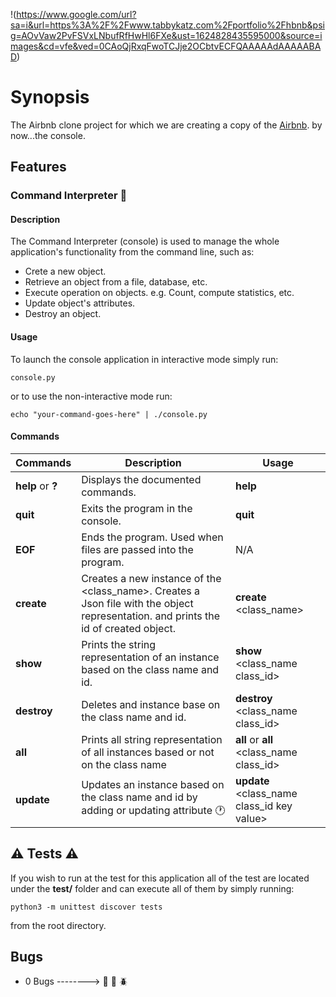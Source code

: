 
!(https://www.google.com/url?sa=i&url=https%3A%2F%2Fwww.tabbykatz.com%2Fportfolio%2Fhbnb&psig=AOvVaw2PvFSVxLNbufRfHwHl6FXe&ust=1624828435595000&source=images&cd=vfe&ved=0CAoQjRxqFwoTCJje2OCbtvECFQAAAAAdAAAAABAD)

# Synopsis

The Airbnb clone project for which we are creating a copy of the [Airbnb](https://www.airbnb.com/).
by now...the console.


## Features

### Command Interpreter :microscope:

#### Description

The Command Interpreter (console) is used to manage the whole application's functionality from the command line, such as:
+ Crete a new object.
+ Retrieve an object from a file, database, etc.
+ Execute operation on objects. e.g. Count, compute statistics, etc.
+ Update object's attributes.
+ Destroy an object.

#### Usage

To launch the console application in interactive mode simply run:

```console.py ```

or to use the non-interactive mode run:

```echo "your-command-goes-here" | ./console.py ```

#### Commands

Commands | Description | Usage
-------- | ----------- |-------- |
**help** or **?**| Displays the documented commands. | **help**
**quit**     | Exits the program in the console. | **quit**
**EOF**      | Ends the program. Used when files are passed into the program. | N/A
**create**  | Creates a new instance of the \<class_name\>. Creates a Json file with the object representation. and prints the id of created object. | **create** \<class_name\>
**show**    | Prints the string representation of an instance based on the class name and id. | **show** \<class_name class_id\>
**destroy** | Deletes and instance base on the class name and id. | **destroy** \<class_name class_id\>
**all** | Prints all string representation of all instances based or not on the class name | **all** or **all** \<class_name class_id\>
**update** | Updates an instance based on the class name and id by adding or updating attribute :clock1: | **update** \<class_name class_id key value\>

##  :warning: Tests :warning:

If you wish to run at the test for this application all of the test are located
under the **test/** folder and can execute all of them by simply running:

```python3 -m unittest discover tests ```

from the root directory.


## Bugs

+ 0 Bugs --------> :bug: :ant: :beetle:
